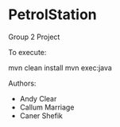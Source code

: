 # PetrolStation
Group 2 Project

To execute:

mvn clean install
mvn exec:java

Authors:
- Andy Clear
- Callum Marriage
- Caner Shefik
